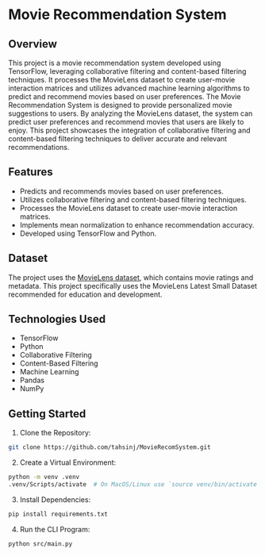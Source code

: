 # Movie Recommendation System
## Overview
This project is a movie recommendation system developed using TensorFlow, leveraging collaborative filtering and content-based filtering techniques. It processes the MovieLens dataset to create user-movie interaction matrices and utilizes advanced machine learning algorithms to predict and recommend movies based on user preferences.
The Movie Recommendation System is designed to provide personalized movie suggestions to users. By analyzing the MovieLens dataset, the system can predict user preferences and recommend movies that users are likely to enjoy. This project showcases the integration of collaborative filtering and content-based filtering techniques to deliver accurate and relevant recommendations.

## Features
- Predicts and recommends movies based on user preferences.
- Utilizes collaborative filtering and content-based filtering techniques.
- Processes the MovieLens dataset to create user-movie interaction matrices.
- Implements mean normalization to enhance recommendation accuracy.
- Developed using TensorFlow and Python.

## Dataset
The project uses the [MovieLens dataset](https://grouplens.org/datasets/movielens/), which contains movie ratings and metadata. This project specifically uses the MovieLens Latest Small Dataset recommended for education and development.

## Technologies Used
- TensorFlow
- Python
- Collaborative Filtering
- Content-Based Filtering
- Machine Learning
- Pandas
- NumPy

## Getting Started
1. Clone the Repository:
```bash
git clone https://github.com/tahsinj/MovieRecomSystem.git
```
2. Create a Virtual Environment:
```bash
python -m venv .venv
.venv/Scripts/activate  # On MacOS/Linux use `source venv/bin/activate`
```
3. Install Dependencies:
```bash
pip install requirements.txt
```
4. Run the CLI Program:
```bash
python src/main.py
```
